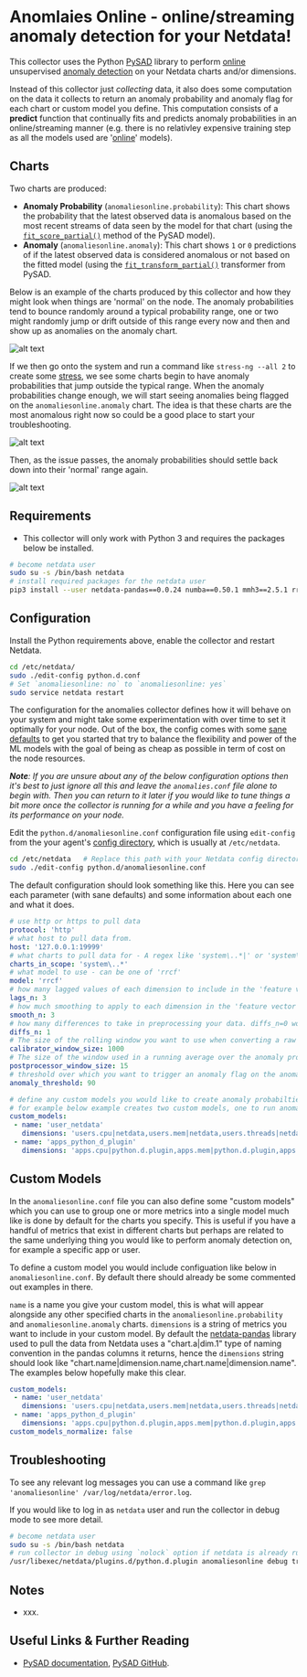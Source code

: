 <!--
---
title: "anomaliesonline"
custom_edit_url: https://github.com/netdata/netdata/edit/master/collectors/python.d.plugin/anomaliesonline/README.md
---
-->

# Anomlaies Online - online/streaming anomaly detection for your Netdata!

This collector uses the Python [PySAD](https://pysad.readthedocs.io/en/latest/) library to perform [online](https://en.wikipedia.org/wiki/Online_machine_learning) unsupervised [anomaly detection](https://en.wikipedia.org/wiki/Anomaly_detection) on your Netdata charts and/or dimensions.

Instead of this collector just _collecting_ data, it also does some computation on the data it collects to return an anomaly probability and anomaly flag for each chart or custom model you define. This computation consists of a **predict** function that continually fits and predicts anomaly probabilities in an online/streaming manner (e.g. there is no relativley expensive training step as all the models used are '[online](https://en.wikipedia.org/wiki/Online_machine_learning)' models). 

## Charts

Two charts are produced:

- **Anomaly Probability** (`anomaliesonline.probability`): This chart shows the probability that the latest observed data is anomalous based on the most recent streams of data seen by the model for that chart (using the [`fit_score_partial()`](https://pysad.readthedocs.io/en/latest/generated/pysad.core.BaseModel.html#pysad.core.BaseModel.fit_score_partial) method of the PySAD model).
- **Anomaly** (`anomaliesonline.anomaly`): This chart shows `1` or `0` predictions of if the latest observed data is considered anomalous or not based on the fitted model (using the [`fit_transform_partial()`](https://pysad.readthedocs.io/en/latest/generated/pysad.transform.probability_calibration.GaussianTailProbabilityCalibrator.html#pysad.transform.probability_calibration.GaussianTailProbabilityCalibrator.fit_transform_partial) transformer from PySAD.

Below is an example of the charts produced by this collector and how they might look when things are 'normal' on the node. The anomaly probabilities tend to bounce randomly around a typical probability range, one or two might randomly jump or drift outside of this range every now and then and show up as anomalies on the anomaly chart. 

![alt text](https://github.com/andrewm4894/random/blob/master/images/netdata/netdata-anomalies-online-collector-normal.jpg)

If we then go onto the system and run a command like `stress-ng --all 2` to create some [stress](https://wiki.ubuntu.com/Kernel/Reference/stress-ng), we see some charts begin to have anomaly probabilities that jump outside the typical range. When the anomaly probabilities change enough, we will start seeing anomalies being flagged on the `anomaliesonline.anomaly` chart. The idea is that these charts are the most anomalous right now so could be a good place to start your troubleshooting. 

![alt text](https://github.com/andrewm4894/random/blob/master/images/netdata/netdata-anomalies-online-collector-abnormal.jpg)

Then, as the issue passes, the anomaly probabilities should settle back down into their 'normal' range again. 

![alt text](https://github.com/andrewm4894/random/blob/master/images/netdata/netdata-anomalies-online-collector-normal-again.jpg)

## Requirements

- This collector will only work with Python 3 and requires the packages below be installed.

```bash
# become netdata user
sudo su -s /bin/bash netdata
# install required packages for the netdata user
pip3 install --user netdata-pandas==0.0.24 numba==0.50.1 mmh3==2.5.1 rrcf==0.4.3 pysad==0.1.1 numpy
```

## Configuration

Install the Python requirements above, enable the collector and restart Netdata.

```bash
cd /etc/netdata/
sudo ./edit-config python.d.conf
# Set `anomaliesonline: no` to `anomaliesonline: yes`
sudo service netdata restart
```

The configuration for the anomalies collector defines how it will behave on your system and might take some experimentation with over time to set it optimally for your node. Out of the box, the config comes with some [sane defaults](https://www.netdata.cloud/blog/redefining-monitoring-netdata/) to get you started that try to balance the flexibility and power of the ML models with the goal of being as cheap as possible in term of cost on the node resources. 

_**Note**: If you are unsure about any of the below configuration options then it's best to just ignore all this and leave the `anomalies.conf` file alone to begin with. Then you can return to it later if you would like to tune things a bit more once the collector is running for a while and you have a feeling for its performance on your node._

Edit the `python.d/anomaliesonline.conf` configuration file using `edit-config` from the your agent's [config
directory](https://learn.netdata.cloud/guides/step-by-step/step-04#find-your-netdataconf-file), which is usually at `/etc/netdata`.

```bash
cd /etc/netdata   # Replace this path with your Netdata config directory, if different
sudo ./edit-config python.d/anomaliesonline.conf
```

The default configuration should look something like this. Here you can see each parameter (with sane defaults) and some information about each one and what it does.

```yaml
# use http or https to pull data
protocol: 'http'
# what host to pull data from.
host: '127.0.0.1:19999'
# what charts to pull data for - A regex like 'system\..*|' or 'system\..*|apps.cpu|apps.mem' etc.
charts_in_scope: 'system\..*'
# what model to use - can be one of 'rrcf'
model: 'rrcf'
# how many lagged values of each dimension to include in the 'feature vector' each model is fit on.
lags_n: 3
# how much smoothing to apply to each dimension in the 'feature vector' each model is fit on.
smooth_n: 3
# how many differences to take in preprocessing your data. diffs_n=0 would mean fitting models on the raw values of each dimension, whereas diffs_n=1 means everything is done in terms of differences.
diffs_n: 1
# The size of the rolling window you want to use when converting a raw score from pysad into a probability using pysad.transform.probability_calibration.GaussianTailProbabilityCalibrator.
calibrator_window_size: 1000
# The size of the window used in a running average over the anomaly probabilities produced by pysad using pysad.transform.postprocessing.RunningAveragePostprocessor.
postprocessor_window_size: 15
# threshold over which you want to trigger an anomaly flag on the anomaly chart.
anomaly_threshold: 90

# define any custom models you would like to create anomaly probabilties for, some examples below to show how.
# for example below example creates two custom models, one to run anomaly detection on the netdata user and one on the apps metrics for python.d.plugin.
custom_models:
 - name: 'user_netdata'
   dimensions: 'users.cpu|netdata,users.mem|netdata,users.threads|netdata,users.processes|netdata,users.sockets|netdata'
 - name: 'apps_python_d_plugin'
   dimensions: 'apps.cpu|python.d.plugin,apps.mem|python.d.plugin,apps.threads|python.d.plugin,apps.processes|python.d.plugin,apps.sockets|python.d.plugin'
```

## Custom Models

In the `anomaliesonline.conf` file you can also define some "custom models" which you can use to group one or more metrics into a single model much like is done by default for the charts you specify. This is useful if you have a handful of metrics that exist in different charts but perhaps are related to the same underlying thing you would like to perform anomaly detection on, for example a specific app or user. 

To define a custom model you would include configuation like below in `anomaliesonline.conf`. By default there should already be some commented out examples in there. 

`name` is a name you give your custom model, this is what will appear alongside any other specified charts in the `anomaliesonline.probability` and `anomaliesonline.anomaly` charts. `dimensions` is a string of metrics you want to include in your custom model. By default the [netdata-pandas](https://github.com/netdata/netdata-pandas) library used to pull the data from Netdata uses a "chart.a|dim.1" type of naming convention in the pandas columns it returns, hence the `dimensions` string should look like "chart.name|dimension.name,chart.name|dimension.name". The examples below hopefully make this clear.

```yaml
custom_models:
 - name: 'user_netdata'
   dimensions: 'users.cpu|netdata,users.mem|netdata,users.threads|netdata,users.processes|netdata,users.sockets|netdata'
 - name: 'apps_python_d_plugin'
   dimensions: 'apps.cpu|python.d.plugin,apps.mem|python.d.plugin,apps.threads|python.d.plugin,apps.processes|python.d.plugin,apps.sockets|python.d.plugin'
custom_models_normalize: false
```

## Troubleshooting

To see any relevant log messages you can use a command like `grep 'anomaliesonline' /var/log/netdata/error.log`.

If you would like to log in as `netdata` user and run the collector in debug mode to see more detail.

```bash
# become netdata user
sudo su -s /bin/bash netdata
# run collector in debug using `nolock` option if netdata is already running the collector itself.
/usr/libexec/netdata/plugins.d/python.d.plugin anomaliesonline debug trace nolock
```

## Notes

- xxx.

## Useful Links & Further Reading

- [PySAD documentation](https://pysad.readthedocs.io/en/latest/index.html), [PySAD GitHub](https://github.com/selimfirat/pysad).